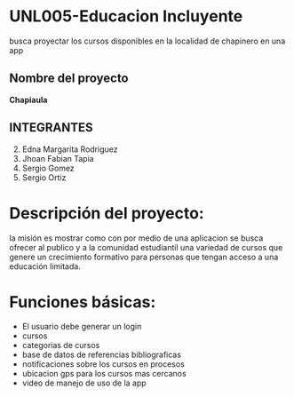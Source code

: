 # UNL005-Educacion Incluyente
busca proyectar los cursos disponibles en la localidad de chapinero en una app

## Nombre del proyecto
**Chapiaula**
## INTEGRANTES
2. Edna Margarita Rodriguez
3. Jhoan Fabian Tapia
4. Sergio Gomez
5. Sergio Ortiz

# Descripción del proyecto:
la misión es mostrar como con por medio de una aplicacion se busca ofrecer al publico y a la comunidad estudiantil una variedad de cursos que genere un crecimiento formativo para personas que tengan acceso a una educación limitada.

# Funciones básicas:
- El usuario debe generar un login
- cursos
- categorias de cursos
- base de datos de referencias bibliograficas
- notificaciones sobre los cursos en procesos
- ubicacion gps para los cursos mas cercanos
- video de manejo de uso de la app


